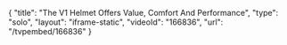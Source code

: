 {
    "title": "The V1 Helmet Offers Value, Comfort And Performance",
    "type": "solo",
    "layout": "iframe-static",
    "videoId": "166836",
    "url": "\/tvpembed\/166836"
}